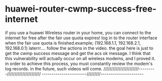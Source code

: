 # huawei-router-cwmp-success-free-internet
if you use a huawei Wireless router in your home, you can connect to the internet for free after the fair use quota expires!
log in to the router interface when the fair use quota is finished.example; (192.168.1.1, 192.168.2.1, 192.168.0.1)
laterrr....
follow the actions in the video.
the goal here is just to get the cwmp success message and get the acs ok message.
I think that this vulnerability will actually occur on all wireless modems, and I proved it.
in order to achieve this process, you must constantly review the modem's log records.
in the future, such videos will come.
///////////////////////---------//////////////////////
-----------------------/////////----------------------
